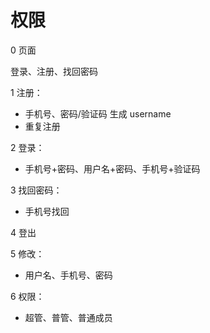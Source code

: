 # 权限

0 页面

登录、注册、找回密码

1 注册：

- 手机号、密码/验证码 生成 username
- 重复注册

2 登录：

- 手机号+密码、用户名+密码、手机号+验证码

3 找回密码：

- 手机号找回

4 登出

5 修改：

- 用户名、手机号、密码

6 权限：

- 超管、普管、普通成员
